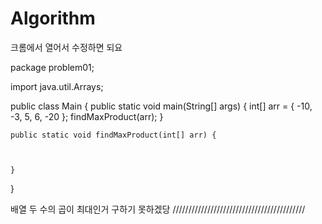 # Algorithm
크롬에서 열어서 수정하면 되요 
 
package problem01;

import java.util.Arrays;

public class Main {
	public static void main(String[] args) {
		int[] arr = { -10, -3, 5, 6, -20 };
		findMaxProduct(arr);
	}

	public static void findMaxProduct(int[] arr) {
		
		
		
	}
}


배열 두 수의 곱이 최대인거 구하기
못하겠당
//////////////////////////////////////////
